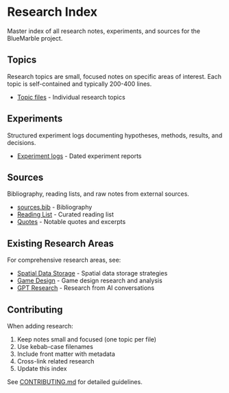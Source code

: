 # Research Index

Master index of all research notes, experiments, and sources for the BlueMarble project.

## Topics

Research topics are small, focused notes on specific areas of interest. Each topic is self-contained and typically 200-400 lines.

- [Topic files](topics/) - Individual research topics

## Experiments

Structured experiment logs documenting hypotheses, methods, results, and decisions.

- [Experiment logs](experiments/) - Dated experiment reports

## Sources

Bibliography, reading lists, and raw notes from external sources.

- [sources.bib](sources/sources.bib) - Bibliography
- [Reading List](sources/reading-list.md) - Curated reading list
- [Quotes](sources/quotes.md) - Notable quotes and excerpts

## Existing Research Areas

For comprehensive research areas, see:

- [Spatial Data Storage](spatial-data-storage/) - Spatial data storage strategies
- [Game Design](game-design/) - Game design research and analysis
- [GPT Research](gpt-research/) - Research from AI conversations

## Contributing

When adding research:

1. Keep notes small and focused (one topic per file)
2. Use kebab-case filenames
3. Include front matter with metadata
4. Cross-link related research
5. Update this index

See [CONTRIBUTING.md](../CONTRIBUTING.md) for detailed guidelines.
